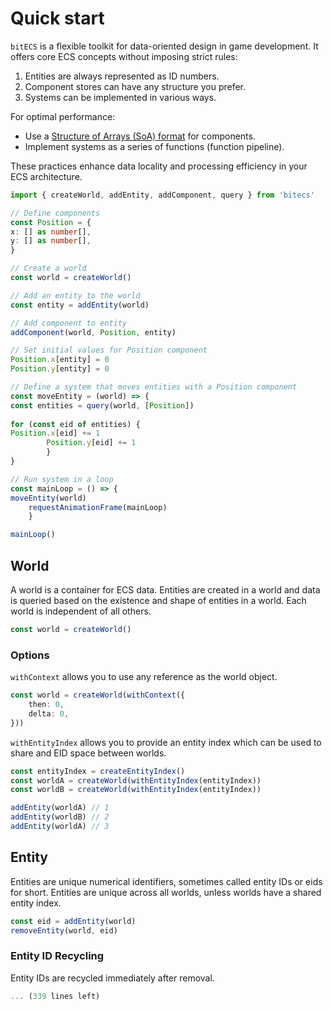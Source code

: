 # Quick start

`bitECS` is a flexible toolkit for data-oriented design in game development. It offers core ECS concepts without imposing strict rules:

1. Entities are always represented as ID numbers.
2. Component stores can have any structure you prefer.
3. Systems can be implemented in various ways.

For optimal performance:
- Use a [Structure of Arrays (SoA) format](https://en.wikipedia.org/wiki/AoS_and_SoA) for components.
- Implement systems as a series of functions (function pipeline).

These practices enhance data locality and processing efficiency in your ECS architecture.

```ts
import { createWorld, addEntity, addComponent, query } from 'bitecs'

// Define components
const Position = {
x: [] as number[],
y: [] as number[],
}

// Create a world
const world = createWorld()

// Add an entity to the world
const entity = addEntity(world)

// Add component to entity
addComponent(world, Position, entity)

// Set initial values for Position component
Position.x[entity] = 0
Position.y[entity] = 0

// Define a system that moves entities with a Position component
const moveEntity = (world) => {
const entities = query(world, [Position])
    
for (const eid of entities) {
Position.x[eid] += 1
        Position.y[eid] += 1
        }
}

// Run system in a loop
const mainLoop = () => {
moveEntity(world)
    requestAnimationFrame(mainLoop)
    }

mainLoop()
```

## World

A world is a container for ECS data. Entities are created in a world and data is queried based on the existence and shape of entities in a world. Each world is independent of all others.

```ts
const world = createWorld()
```

### Options

`withContext` allows you to use any reference as the world object.

```ts
const world = createWorld(withContext({
    then: 0,
    delta: 0,
}))
```

`withEntityIndex` allows you to provide an entity index which can be used to share and EID space between worlds.

```ts
const entityIndex = createEntityIndex()
const worldA = createWorld(withEntityIndex(entityIndex))
const worldB = createWorld(withEntityIndex(entityIndex))

addEntity(worldA) // 1
addEntity(worldB) // 2
addEntity(worldA) // 3
```

## Entity

Entities are unique numerical identifiers, sometimes called entity IDs or eids for short. Entities are unique across all worlds, unless worlds have a shared entity index.

```ts
const eid = addEntity(world)
removeEntity(world, eid)
```

### Entity ID Recycling

Entity IDs are recycled immediately after removal.

```ts
... (339 lines left)